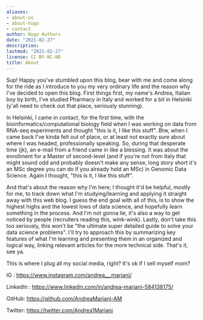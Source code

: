 ```yaml
---
aliases:
- about-us
- about-hugo
- contact
author: Hugo Authors
date: "2021-02-27"
description: 
lastmod: "2021-02-27"
license: CC BY-NC-ND
title: About
---
```

Sup! Happy you've stumbled upon this blog, bear with me and come along for the ride as I introduce to you my very ordinary life and the reason why I've decided to open this blog. First things first, my name's Andrea, Italian boy by birth, I've studied Pharmacy in Italy and worked for a bit in Helsinki (y'all need to check out that place, seriously stunning).  

In Helsinki, I came in contact, for the first time, with the bioinformatics/computational biology field when I was working on data from RNA-seq experiments and thought "this is it, I like this stuff".  Btw, when I came back I've kinda felt out of place, or at least not exactly sure about where I was headed, professionally speaking. So, during that desperate time (jk), an e-mail from a friend came in like a blessing. It was about the enrollment for a Master of second-level (and if you're not from Italy that might sound odd and probably doesn't make any sense, long story short it's an MSc degree you can do if you already hold an MSc) in Genomic Data Science. Again I thought, "this is it, I like this stuff".  

And that's about the reason why I'm here; I thought it'd be helpful, mostly for me, to track down what I'm studying/learning and applying it straight away with this web blog. I guess the end goal with all of this, is to show the highest highs and the lowest lows of data science, and hopefully learn something in the process. And I'm not gonna lie, it's also a way to get noticed by people (recruiters reading this, wink-wink). 
Lastly, don't take this too seriously, this won't be "the ultimate super detailed guide to solve your data science problems". I'll try to approach this by summarizing key features of what I'm learning and presenting them in an organized and logical way, linking relevant articles for the more technical side. That's it, see ya.

This is where I plug all my social media, right? It's ok if I sell myself mom?

IG : https://www.instagram.com/andrea__.mariani/

LinkedIn : https://www.linkedin.com/in/andrea-mariani-584138175/

GitHub: https://github.com/AndreaMariani-AM

Twitter: https://twitter.com/Andrea1Mariani